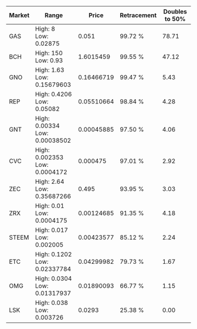| Market | Range | Price| Retracement | Doubles to 50% |
| --- | --- | --- | --- | --- |
| GAS | High: 8<br />Low: 0.02875 | 0.051 | 99.72 % | 78.71 |
| BCH | High: 150<br />Low: 0.93 | 1.6015459 | 99.55 % | 47.12 |
| GNO | High: 1.63<br />Low: 0.15679603 | 0.16466719 | 99.47 % | 5.43 |
| REP | High: 0.4206<br />Low: 0.05082 | 0.05510664 | 98.84 % | 4.28 |
| GNT | High: 0.00334<br />Low: 0.00038502 | 0.00045885 | 97.50 % | 4.06 |
| CVC | High: 0.002353<br />Low: 0.0004172 | 0.000475 | 97.01 % | 2.92 |
| ZEC | High: 2.64<br />Low: 0.35687266 | 0.495 | 93.95 % | 3.03 |
| ZRX | High: 0.01<br />Low: 0.0004175 | 0.00124685 | 91.35 % | 4.18 |
| STEEM | High: 0.017<br />Low: 0.002005 | 0.00423577 | 85.12 % | 2.24 |
| ETC | High: 0.1202<br />Low: 0.02337784 | 0.04299982 | 79.73 % | 1.67 |
| OMG | High: 0.0304<br />Low: 0.01317937 | 0.01890093 | 66.77 % | 1.15 |
| LSK | High: 0.038<br />Low: 0.003726 | 0.0293 | 25.38 % | 0.00 |
